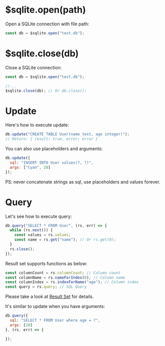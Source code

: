 # $sqlite.open(path)

Open a SQLite connection with file path:

```js
const db = $sqlite.open("test.db");
```

# $sqlite.close(db)

Close a SQLite connection:

```js
const db = $sqlite.open("test.db");

//...
$sqlite.close(db); // Or db.close();
```

# Update

Here's how to execute update:

```js
db.update("CREATE TABLE User(name text, age integer)");
// Return: { result: true, error: error }
```

You can also use placeholders and arguments:

```js
db.update({
  sql: "INSERT INTO User values(?, ?)",
  args: ["Cyan", 28]
});
```

PS: never concatenate strings as sql, use placeholders and values forever.

# Query

Let's see how to execute query:

```js
db.query("SELECT * FROM User", (rs, err) => {
  while (rs.next()) {
    const values = rs.values;
    const name = rs.get("name"); // Or rs.get(0);
  }
  rs.close();
});
```

Result set supports functions as below:

```js
const columnCount = rs.columnCount; // Column count
const columnName = rs.nameForIndex(0); // Column name
const columnIndex = rs.indexForName("age"); // Column index
const query = rs.query; // SQL Query
```

Please take a look at [Result Set](en/object/result-set.md) for details.

It's similar to update when you have arguments:

```js
db.query({
  sql: "SELECT * FROM User where age = ?",
  args: [28]
}, (rs, err) => {

});
```